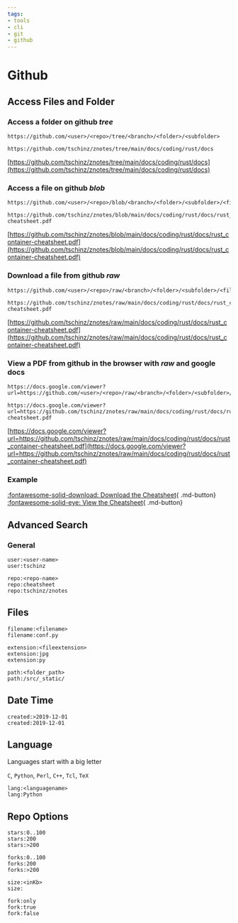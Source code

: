 ```yaml
---
tags:
- tools
- cli
- git
- github
---
```

# Github

## Access Files and Folder

### Access a folder on github *tree*
```raw
https://github.com/<user>/<repo>/tree/<branch>/<folder>/<subfolder>
```
```raw
https://github.com/tschinz/znotes/tree/main/docs/coding/rust/docs
```
[https://github.com/tschinz/znotes/tree/main/docs/coding/rust/docs](https://github.com/tschinz/znotes/tree/main/docs/coding/rust/docs)

### Access a file on github *blob*
```raw
https://github.com/<user>/<repo>/blob/<branch>/<folder>/<subfolder>/<file>
```
```raw
https://github.com/tschinz/znotes/blob/main/docs/coding/rust/docs/rust_container-cheatsheet.pdf
```
[https://github.com/tschinz/znotes/blob/main/docs/coding/rust/docs/rust_container-cheatsheet.pdf](https://github.com/tschinz/znotes/blob/main/docs/coding/rust/docs/rust_container-cheatsheet.pdf)

### Download a file from github *raw*
```raw
https://github.com/<user>/<repo>/raw/<branch>/<folder>/<subfolder>/<file>
```
```raw
https://github.com/tschinz/znotes/raw/main/docs/coding/rust/docs/rust_container-cheatsheet.pdf
```
[https://github.com/tschinz/znotes/raw/main/docs/coding/rust/docs/rust_container-cheatsheet.pdf](https://github.com/tschinz/znotes/raw/main/docs/coding/rust/docs/rust_container-cheatsheet.pdf)

### View a PDF from github in the browser with *raw* and google docs
```raw
https://docs.google.com/viewer?url=https://github.com/<user>/<repo>/raw/<branch>/<folder>/<subfolder>/<file>
```
```raw
https://docs.google.com/viewer?url=https://github.com/tschinz/znotes/raw/main/docs/coding/rust/docs/rust_container-cheatsheet.pdf
```
[https://docs.google.com/viewer?url=https://github.com/tschinz/znotes/raw/main/docs/coding/rust/docs/rust_container-cheatsheet.pdf](https://docs.google.com/viewer?url=https://github.com/tschinz/znotes/raw/main/docs/coding/rust/docs/rust_container-cheatsheet.pdf)

### Example
[:fontawesome-solid-download: Download the Cheatsheet](https://github.com/tschinz/znotes/raw/main/docs/coding/rust/docs/rust_container-cheatsheet.pdf){ .md-button} [:fontawesome-solid-eye: View the Cheatsheet](https://docs.google.com/viewer?url=https://github.com/tschinz/znotes/raw/main/docs/coding/rust/docs/rust_container-cheatsheet.pdf){ .md-button}

## Advanced Search

### General

```
user:<user-name>
user:tschinz

repo:<repo-name>
repo:cheatsheet
repo:tschinz/znotes
```

## Files

```
filename:<filename>
filename:conf.py

extension:<fileextension>
extension:jpg
extension:py

path:<folder_path>
path:/src/_static/
```

## Date Time

```
created:>2019-12-01
created:2019-12-01
```

## Language

Languages start with a big letter

`C`, `Python`, `Perl`, `C++`, `Tcl`, `TeX`

```
lang:<languagename>
lang:Python
```

## Repo Options

```
stars:0..100
stars:200
stars:>200

forks:0..100
forks:200
forks:>200

size:<inKb>
size:

fork:only
fork:true
fork:false
```